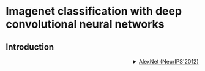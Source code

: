 # Imagenet classification with deep convolutional neural networks

## Introduction

<!-- [BACKBONE] -->

<details>
<summary align="right"><a href="https://proceedings.neurips.cc/paper/4824-imagenet-classification-with-deep-convolutional-neural-networks.pdf">AlexNet (NeurIPS'2012)</a></summary>

```bibtex
@inproceedings{krizhevsky2012imagenet,
  title={Imagenet classification with deep convolutional neural networks},
  author={Krizhevsky, Alex and Sutskever, Ilya and Hinton, Geoffrey E},
  booktitle={Advances in neural information processing systems},
  pages={1097--1105},
  year={2012}
}
```

</details>

